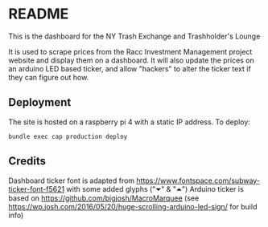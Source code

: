 # README

This is the dashboard for the NY Trash Exchange and Trashholder's Lounge

It is used to scrape prices from the Racc Investment Management project website and display them on a dashboard. It will also update the prices on an arduino LED based ticker, and allow "hackers" to alter the ticker text if they can figure out how.

## Deployment

The site is hosted on a raspberry pi 4 with a static IP address. To deploy:

```
bundle exec cap production deploy
```

## Credits

Dashboard ticker font is adapted from https://www.fontspace.com/subway-ticker-font-f5621 with some added glyphs ("⏷" & "⏶")
Arduino ticker is based on https://github.com/bigjosh/MacroMarquee (see https://wp.josh.com/2016/05/20/huge-scrolling-arduino-led-sign/ for build info)
